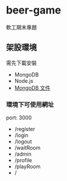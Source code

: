 # beer-game
軟工期末專題
## 架設環境
需先下載安裝
- MongoDB
- Node.js
- [MongoDB 文件](https://docs.mongodb.com/v3.2/tutorial/install-mongodb-on-windows/)
### 環境下可使用網址

port: 3000

- /register
- /login
- /logout
- /waitRoom
- /admin
- /profile
- /playRoom
- /
